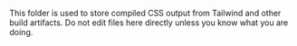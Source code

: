 This folder is used to store compiled CSS output from Tailwind and other build artifacts.
Do not edit files here directly unless you know what you are doing.